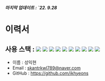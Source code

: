 ##### 마지막 업데이트 : `22. 9.28

# 이력서

<bold>사용 스택<bold> : 
<img src="https://img.shields.io/badge/HTML5-545454?style=flat-square&logo=HTML5&logoColor=0094F5"/> <img src="https://img.shields.io/badge/CSS-545454?style=flat-square&logo=CSS3&logoColor=0094F5"/> <img src="https://img.shields.io/badge/React-545454?style=flat-square&logo=react&logoColor=0094F5"/> <img src="https://img.shields.io/badge/Styled-Component-545454?style=flat-square&logo=styled-components&logoColor=0094F5"/> <img src="https://img.shields.io/badge/Node.js-545454?style=flat-square&logo=Node.js&logoColor=0094F5"/> <img src="https://img.shields.io/badge/Socket.io-545454?style=flat-square&logo=Socket.io&logoColor=0094F5"/> <img src="https://img.shields.io/badge/Express-545454?style=flat-square&logo=Express&logoColor=0094F5"/> <img src="https://img.shields.io/badge/MySQL-545454?style=flat-square&logo=MySQL&logoColor=0094F5"/> <img src="https://img.shields.io/badge/Python-545454?style=flat-square&logo=Python&logoColor=0094F5"/> <img src="https://img.shields.io/badge/C-545454?style=flat-square&logo=C&logoColor=0094F5"/>
--
  * 이름 : 성익현
  * Email : skantrkwl789@naver.com
  * GitHub : https://github.com/ikhyeons
